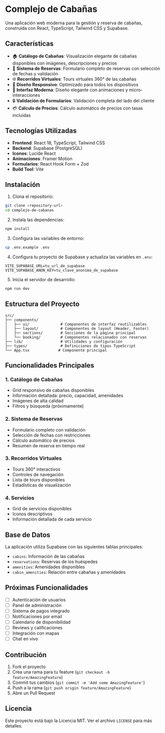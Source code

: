# Complejo de Cabañas

Una aplicación web moderna para la gestión y reserva de cabañas, construida con React, TypeScript, Tailwind CSS y Supabase.

## Características

- 🏠 **Catálogo de Cabañas**: Visualización elegante de cabañas disponibles con imágenes, descripciones y precios
- 📅 **Sistema de Reservas**: Formulario completo de reservas con selección de fechas y validación
- 🌐 **Recorridos Virtuales**: Tours virtuales 360° de las cabañas
- 📱 **Diseño Responsivo**: Optimizado para todos los dispositivos
- 🎨 **Interfaz Moderna**: Diseño elegante con animaciones y micro-interacciones
- 🔒 **Validación de Formularios**: Validación completa del lado del cliente
- 💳 **Cálculo de Precios**: Cálculo automático de precios con tasas incluidas

## Tecnologías Utilizadas

- **Frontend**: React 18, TypeScript, Tailwind CSS
- **Backend**: Supabase (PostgreSQL)
- **Iconos**: Lucide React
- **Animaciones**: Framer Motion
- **Formularios**: React Hook Form + Zod
- **Build Tool**: Vite

## Instalación

1. Clona el repositorio:
```bash
git clone <repository-url>
cd complejo-de-cabanas
```

2. Instala las dependencias:
```bash
npm install
```

3. Configura las variables de entorno:
```bash
cp .env.example .env
```

4. Configura tu proyecto de Supabase y actualiza las variables en `.env`:
```
VITE_SUPABASE_URL=tu_url_de_supabase
VITE_SUPABASE_ANON_KEY=tu_clave_anonima_de_supabase
```

5. Inicia el servidor de desarrollo:
```bash
npm run dev
```

## Estructura del Proyecto

```
src/
├── components/
│   ├── ui/              # Componentes de interfaz reutilizables
│   ├── layout/          # Componentes de layout (Header, Footer)
│   ├── sections/        # Secciones de la página principal
│   └── booking/         # Componentes relacionados con reservas
├── lib/                 # Utilidades y configuración
├── types/               # Definiciones de tipos TypeScript
└── App.tsx             # Componente principal
```

## Funcionalidades Principales

### 1. Catálogo de Cabañas
- Grid responsivo de cabañas disponibles
- Información detallada: precio, capacidad, amenidades
- Imágenes de alta calidad
- Filtros y búsqueda (próximamente)

### 2. Sistema de Reservas
- Formulario completo con validación
- Selección de fechas con restricciones
- Cálculo automático de precios
- Resumen de reserva en tiempo real

### 3. Recorridos Virtuales
- Tours 360° interactivos
- Controles de navegación
- Lista de tours disponibles
- Estadísticas de visualización

### 4. Servicios
- Grid de servicios disponibles
- Iconos descriptivos
- Información detallada de cada servicio

## Base de Datos

La aplicación utiliza Supabase con las siguientes tablas principales:

- `cabins`: Información de las cabañas
- `reservations`: Reservas de los huéspedes
- `amenities`: Amenidades disponibles
- `cabin_amenities`: Relación entre cabañas y amenidades

## Próximas Funcionalidades

- [ ] Autenticación de usuarios
- [ ] Panel de administración
- [ ] Sistema de pagos integrado
- [ ] Notificaciones por email
- [ ] Calendario de disponibilidad
- [ ] Reviews y calificaciones
- [ ] Integración con mapas
- [ ] Chat en vivo

## Contribución

1. Fork el proyecto
2. Crea una rama para tu feature (`git checkout -b feature/AmazingFeature`)
3. Commit tus cambios (`git commit -m 'Add some AmazingFeature'`)
4. Push a la rama (`git push origin feature/AmazingFeature`)
5. Abre un Pull Request

## Licencia

Este proyecto está bajo la Licencia MIT. Ver el archivo `LICENSE` para más detalles.